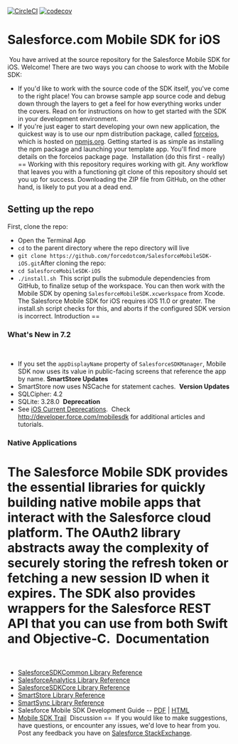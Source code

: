 [![CircleCI](https://circleci.com/gh/forcedotcom/SalesforceMobileSDK-iOS/tree/dev.svg?style=svg)](https://circleci.com/gh/forcedotcom/SalesforceMobileSDK-iOS/tree/dev)
[![codecov](https://codecov.io/gh/forcedotcom/SalesforceMobileSDK-iOS/branch/dev/graph/badge.svg)](https://codecov.io/gh/forcedotcom/SalesforceMobileSDK-iOS/branch/dev)
​
# Salesforce.com Mobile SDK for iOS
​
You have arrived at the source repository for the Salesforce Mobile SDK for iOS.  Welcome!  There are two ways you can choose to work with the Mobile SDK:
​
- If you'd like to work with the source code of the SDK itself, you've come to the right place!  You can browse sample app source code and debug down through the layers to get a feel for how everything works under the covers.  Read on for instructions on how to get started with the SDK in your development environment.
- If you're just eager to start developing your own new application, the quickest way is to use our npm distribution package, called [forceios](https://npmjs.org/package/forceios), which is hosted on [npmjs.org](https://npmjs.org/).  Getting started is as simple as installing the npm package and launching your template app.  You'll find more details on the forceios package page.
​
Installation (do this first - really)
==
Working with this repository requires working with git.  Any workflow that leaves you with a functioning git clone of this repository should set you up for success.  Downloading the ZIP file from GitHub, on the other hand, is likely to put you at a dead end.
​
## Setting up the repo
First, clone the repo:
​
- Open the Terminal App
- `cd` to the parent directory where the repo directory will live
- `git clone https://github.com/forcedotcom/SalesforceMobileSDK-iOS.git`
​
After cloning the repo:
​
- `cd SalesforceMobileSDK-iOS`
- `./install.sh`
​
This script pulls the submodule dependencies from GitHub, to finalize setup of the workspace.  You can then work with the Mobile SDK by opening `SalesforceMobileSDK.xcworkspace` from Xcode.
​
The Salesforce Mobile SDK for iOS requires iOS 11.0 or greater.  The install.sh script checks for this, and aborts if the configured SDK version is incorrect.
​
Introduction
==
​
### What's New in 7.2
​
- If you set the `appDisplayName` property of `SalesforceSDKManager`, Mobile SDK now uses its value in public-facing screens that reference the app by name.
​
**SmartStore Updates**
- SmartStore now uses NSCache for statement caches.
​
**Version Updates**
- SQLCipher: 4.2
- SQLite: 3.28.0
​
**Deprecation**
- See [iOS Current Deprecations](https://developer.salesforce.com/docs/atlas.en-us.mobile_sdk.meta/mobile_sdk/reference_current_deprecations_ios.htm).
​
Check http://developer.force.com/mobilesdk for additional articles and tutorials.
​
### Native Applications
The Salesforce Mobile SDK provides the essential libraries for quickly building native mobile apps that interact with the Salesforce cloud platform. The OAuth2 library abstracts away the complexity of securely storing the refresh token or fetching a new session ID when it expires. The SDK also provides wrappers for the Salesforce REST API that you can use from both Swift and Objective-C.
​
Documentation
==
​
* [SalesforceSDKCommon Library Reference](http://forcedotcom.github.io/SalesforceMobileSDK-iOS/Documentation/SalesforceSDKCommon/html/index.html)
* [SalesforceAnalytics Library Reference](http://forcedotcom.github.io/SalesforceMobileSDK-iOS/Documentation/SalesforceAnalytics/html/index.html)
* [SalesforceSDKCore Library Reference](http://forcedotcom.github.io/SalesforceMobileSDK-iOS/Documentation/SalesforceSDKCore/html/index.html)
* [SmartStore Library Reference](http://forcedotcom.github.io/SalesforceMobileSDK-iOS/Documentation/SmartStore/html/index.html)
* [SmartSync Library Reference](http://forcedotcom.github.io/SalesforceMobileSDK-iOS/Documentation/SmartSync/html/index.html)
* Salesforce Mobile SDK Development Guide -- [PDF](https://github.com/forcedotcom/SalesforceMobileSDK-Shared/blob/master/doc/mobile_sdk.pdf) | [HTML](https://developer.salesforce.com/docs/atlas.en-us.mobile_sdk.meta/mobile_sdk/preface_intro.htm)
* [Mobile SDK Trail](https://trailhead.salesforce.com/en/content/learn/trails/start-ios-appdev)
​
Discussion
==
​
If you would like to make suggestions, have questions, or encounter any issues, we'd love to hear from you. Post any feedback you have on [Salesforce StackExchange](https://salesforce.stackexchange.com/questions/tagged/mobilesdk).
